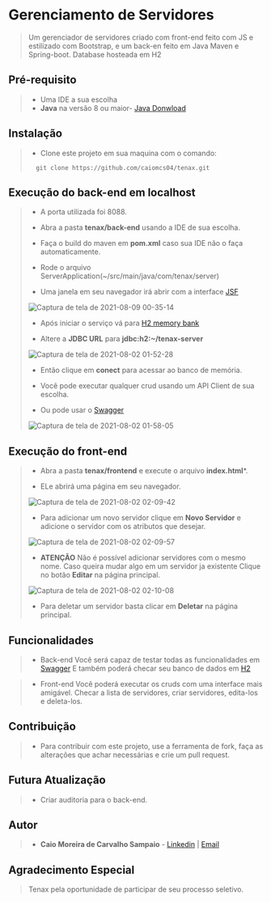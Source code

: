 # Gerenciamento de Servidores

> Um gerenciador de servidores criado com front-end feito com JS e estilizado com Bootstrap,
>  e um back-en feito em Java Maven e Spring-boot. Database hosteada em H2

## Pré-requisito

> - Uma IDE a sua escolha
> - **Java** na versão 8 ou maior- [Java Donwload](https://www.java.com)

## Instalação

> - Clone este projeto em sua maquina com o comando:
> ```
> 	git clone https://github.com/caiomcs04/tenax.git
> ```

## Execução do back-end em localhost

> - A porta utilizada foi 8088.
>
> - Abra a pasta **tenax/back-end** usando a IDE de sua escolha.
>
> - Faça o build do maven em **pom.xml** caso sua IDE não o faça automaticamente.
>
> - Rode o arquivo ServerApplication(~/src/main/java/com/tenax/server)
> 
> - Uma janela em seu navegador irá abrir com a interface [JSF](http://localhost:8088/servers.tenax)
> 
> ![Captura de tela de 2021-08-09 00-35-14](https://user-images.githubusercontent.com/66964367/128657947-65c5944f-389d-46eb-bae4-8bf1b32cf774.png)
>
> - Após iniciar o serviço vá para [H2 memory bank](http://localhost:8088/h2)
>
> - Altere a **JDBC URL** para **jdbc:h2:~/tenax-server**
>
> ![Captura de tela de 2021-08-02 01-52-28](https://user-images.githubusercontent.com/66964367/127806082-16079875-9cbc-4348-b658-5a2885d9230f.png)
>
> - Então clique em **conect** para acessar ao banco de memória.
>
> - Você pode executar qualquer crud usando um API Client de sua escolha.
>
> - Ou pode usar o [Swagger](http://localhost:8088/swagger-ui.html#/)
> 
> ![Captura de tela de 2021-08-02 01-58-05](https://user-images.githubusercontent.com/66964367/127806343-0dbf176f-fc3e-4836-89cb-d64fc2e4bd90.png)

## Execução do front-end

>  - Abra a pasta **tenax/frontend** e execute o arquivo **index.html***.
>  
>  - ELe abrirá uma página em seu navegador.
>  
>  ![Captura de tela de 2021-08-02 02-09-42](https://user-images.githubusercontent.com/66964367/127807219-3f5516a9-e7b3-4267-81df-1588c0b6bc8c.png)
>  
>  
>  - Para adicionar um novo servidor clique em **Novo Servidor** e adicione o servidor com os atributos que desejar.
>  
>   ![Captura de tela de 2021-08-02 02-09-57](https://user-images.githubusercontent.com/66964367/127807345-26a71467-c1b5-491f-b101-90d856d4fd82.png)
>   
>   
>  - **ATENÇÃO** Não é possível adicionar servidores com o mesmo nome.
>   Caso queira mudar algo em um servidor ja existente Clique no botão **Editar** na página principal.
>   
>   ![Captura de tela de 2021-08-02 02-10-08](https://user-images.githubusercontent.com/66964367/127807489-90b7ead0-a778-4561-ba50-7e943f74f56a.png)
>   
>   - Para deletar um servidor basta clicar em **Deletar** na página principal.


## Funcionalidades

> - Back-end
> Você será capaz de testar todas as funcionalidades em [Swagger](http://localhost:8085/swagger-ui.html#/) 
> E também poderá checar seu banco de dados em [H2](http://localhost:8085/h2)

> - Front-end
> Você poderá executar os cruds com uma interface mais amigável.
> Checar a lista de servidores, criar servidores, edita-los e deleta-los.

## Contribuição

> - Para contribuir com este projeto, use a ferramenta de fork, faça as alterações que achar necessárias e crie um pull request.

## Futura Atualização

> - Criar auditoria para o back-end.

## Autor

> - **Caio Moreira de Carvalho Sampaio** - [Linkedin](https://www.linkedin.com/in/caio-sampaio-b02a3669/) | [Email](caio6c@yahoo.com.br)

## Agradecimento Especial 

> Tenax pela oportunidade de participar de seu processo seletivo.
